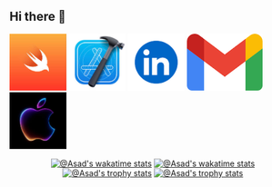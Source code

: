 ## Hi there 👋

<!--suppress HtmlDeprecatedAttribute -->


<a href="https://www.swift.org/documentation/"><img src="./assets/Swift.jpeg" alt="Swift" height="100" title="Swift"></a>
<a href="https://developer.apple.com/documentation/xcode"><img src="./assets/xcode.jpeg" alt="Xcode" height="100" title="xcode"></a>
<a href="https://www.linkedin.com/in/fiaz-hussain-b20382228/"><img src="./assets/linkedIn.png" alt="LinkedIn" height="100" title="LinkedIn Profile"></a>
<a href="fiazhussaiin623@gmail.com"><img src="./assets/gmail.png" alt="Mail" height="100" title="Gmail"></a>
<a href="https://developer.apple.com/documentation/"><img src="./assets/apple.jpeg" alt="Apple" height="100" title="Apple documentation"></a>

 

<p align="center">

<!-- OLD github-readme-stats
<a href="https://github.com/fiazhussaiin?tab=repositories"><img src="https://github-readme-stats.vercel.app/api?username=fiazhussaiin&theme=gotham&show_icons=true&count_private=true&hide_border=true"  width="48%" alt="@Asad's github-readme-stats"/></a>
-->

<!-- <a href="https://github.com/fiazhussaiin?tab=repositories#gh-dark-mode-only"><img src="https://github-readme-stats-one-bice.vercel.app/api?username=fiazhussaiin&theme=gotham&show_icons=true&count_private=true&hide_border=true&role=OWNER,ORGANIZATION_MEMBER,COLLABORATOR"  width="48%" alt="@Asad's github-readme-stats"/></a>
<a href="https://github.com/fiazhussaiin?tab=repositories#gh-light-mode-only"><img src="https://github-readme-stats-one-bice.vercel.app/api?username=fiazhussaiin&theme=default&show_icons=true&count_private=true&hide_border=true&role=OWNER,ORGANIZATION_MEMBER,COLLABORATOR"  width="48%" alt="@Asad's github-readme-stats"/></a>
<a href="https://github.com/fiazhussaiin?tab=stars#gh-dark-mode-only"><img src="https://github-readme-streak-stats.herokuapp.com?user=fiazhussaiin&theme=gotham&hide_border=true&date_format=M%20j%5B%2C%20Y%5D"  width="48%" alt="@Asad's github-readme-streak-stats"/></a>
<a href="https://github.com/fiazhussaiin?tab=stars#gh-light-mode-only"><img src="https://github-readme-streak-stats.herokuapp.com?user=fiazhussaiin&theme=transparent&hide_border=true&date_format=M%20j%5B%2C%20Y%5D"  width="48%" alt="@Asad's github-readme-streak-stats"/></a> -->

</p>



<!-- activity graph heroku-app start -->
<!-- <p align="center">
    <a href="https://wakatime.com/@asadbalqani#gh-dark-mode-only">
        <img src="https://github-readme-activity-graph.vercel.app/graph?username=fiazhussaiin&theme=react-dark&hide_border=true&hide_title=false&area=true&custom_title=Total%20contribution%20graph%20in%20all%20repo" width="95%" alt="activity graph">
    </a>
    <a href="https://wakatime.com/@asadbalqani#gh-light-mode-only">
        <img src="https://github-readme-activity-graph.vercel.app/graph?username=fiazhussaiin&theme=github-light&hide_border=true&hide_title=false&area=true&custom_title=Total%20contribution%20graph%20in%20all%20repo" width="95%" alt="activity graph">
    </a>
</p> -->
<!-- activity graph heroku-app end -->


<p align="center">
 <a href="https://github.com/fiazhussaiin#gh-dark-mode-only"><img src="https://github-readme-stats.vercel.app/api/top-langs/?username=fiazhussaiin&layout=compact&langs_count=8&theme=github_dark&utcOffset=4&size_wei&no-frame=true&column=3&row=2"  width="40%" alt="@Asad's wakatime stats"/></a>
 <a href="https://github.com/fiazhussaiin#gh-light-mode-only"><img src="https://github-readme-stats.vercel.app/api/top-langs/?username=fiazhussaiin&layout=compact&langs_count=8&theme=github&utcOffset=4&no-frame=true&column=3&row=2"  width="40%" alt="@Asad's wakatime stats"/></a>
<a href="https://github.com/fiazhussaiin?tab=achievements#gh-dark-mode-only"><img src="https://github-profile-trophy.vercel.app/?username=fiazhussaiin&theme=onestar&no-frame=true&column=3&row=2"  width="38%" alt="@Asad's trophy stats"/></a>
<a href="https://github.com/fiazhussaiin?tab=achievements#gh-light-mode-only"><img src="https://github-profile-trophy.vercel.app/?username=fiazhussaiin&theme=flat&no-frame=true&column=3&row=2"  width="38%" alt="@Asad's trophy stats"/></a>
</p>



<!-- <p align="center">
<a href="https://github.com/pulls?q=is%3Apr+author%3fiazhussaiin+archived%3Afalse+is%3Aclosed#gh-dark-mode-only"><img src="https://github-profile-summary-cards.vercel.app/api/cards/productive-time?username=fiazhussaiin&theme=github_dark&utcOffset=4"  width="31%" alt="@Asad's productive-time"/></a>
<a href="https://github.com/pulls?q=is%3Apr+author%3fiazhussaiin+archived%3Afalse+is%3Aclosed#gh-light-mode-only"><img src="https://github-profile-summary-cards.vercel.app/api/cards/productive-time?username=fiazhussaiin&theme=github&utcOffset=4"  width="31%" alt="@Asad's productive-time"/></a>
<a href="https://github.com/issues?q=is%3Aissue+author%3fiazhussaiin+archived%3Afalse+is%3Aclosed#gh-dark-mode-only"><img src="https://github-profile-summary-cards.vercel.app/api/cards/profile-details?username=fiazhussaiin&theme=github_dark&hide_border=true"  width="64%" alt="@Asad's profile-details"/></a>
<a href="https://github.com/issues?q=is%3Aissue+author%3fiazhussaiin+archived%3Afalse+is%3Aclosed#gh-light-mode-only"><img src="https://github-profile-summary-cards.vercel.app/api/cards/profile-details?username=fiazhussaiin&theme=github&hide_border=true"  width="64%" alt="@Asad's profile-details"/></a>
</p>


<a href="https://rextester.com/l/python3_online_compiler"><img src="./assets/colored.png"  width="100%" alt="python3_online_compiler"/></a>


<p align="center">
    <a href="https://www.codewars.com/users/fiazhussaiin">
        <img alt="codewars badge" src="https://www.codewars.com//users/fiazhussaiin/badges/large">
    </a>
</p>


<p align="center">
<a href="https://wakatime.com/@asadbalqani"><img src="https://wakatime.com/badge/user/d2efdea8-328e-42fd-b016-334b5f385b3f.svg?style=social" alt="wakatime"></a>
<a href="https://github.com/fiazhussaiin?tab=following"><img src="https://img.shields.io/github/stars/fiazhussaiin?affiliations=OWNER%2CCOLLABORATOR%2CORGANIZATION_MEMBER&label=Total%20user%20stars%20in%20all%20repo&logoColor=red&style=social" alt="GitHub User's stars"></a>
<a href="https://github.com/fiazhussaiin?tab=followers"><img src="https://img.shields.io/github/followers/fiazhussaiin?&logoColor=red&style=social" alt="GitHub followers"></a>
</p>


<p align="center">


<p align="center">
<a href="https://gist.github.com/fiazhussaiin"><img src="https://profile-counter.glitch.me/{fiazhussaiin}/count.svg" alt="fiazhussaiin :: Visitor's Count" /></a>
</p> -->
